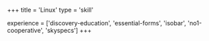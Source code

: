 +++
title = 'Linux'
type = 'skill'

experience = ['discovery-education', 'essential-forms', 'isobar', 'no1-cooperative', 'skyspecs']
+++
